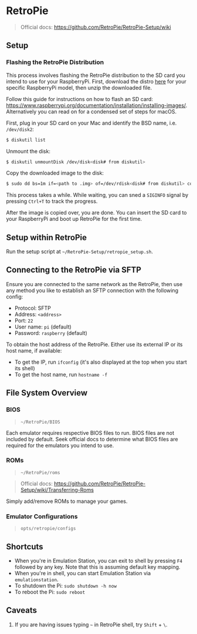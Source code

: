 # RetroPie

> Official docs: https://github.com/RetroPie/RetroPie-Setup/wiki

## Setup

### Flashing the RetroPie Distribution

This process involves flashing the RetroPie distribution to the SD card you intend to use for your RaspberryPi. First, download the distro [here](https://retropie.org.uk/download/) for your specific RaspberryPi model, then unzip the downloaded file.

Follow this guide for instructions on how to flash an SD card: https://www.raspberrypi.org/documentation/installation/installing-images/. Alternatively you can read on for a condensed set of steps for macOS.

First, plug in your SD card on your Mac and identify the BSD name, i.e. `/dev/disk2`:

```sh
$ diskutil list
```

Unmount the disk:

```sh
$ diskutil unmountDisk /dev/disk<disk# from diskutil>
```

Copy the downloaded image to the disk:

```sh
$ sudo dd bs=1m if=<path to .img> of=/dev/rdisk<disk# from diskutil> conv=sync
```

This process takes a while. While waiting, you can sned a `SIGINFO` signal by pressing `Ctrl+T` to track the progress.

After the image is copied over, you are done. You can insert the SD card to your RaspberryPi and boot up RetroPie for the first time.

## Setup within RetroPie

Run the setup script at `~/RetroPie-Setup/retropie_setup.sh`.

## Connecting to the RetroPie via SFTP

Ensure you are connected to the same network as the RetroPie, then use any method you like to establish an SFTP connection with the following config:

- Protocol: SFTP
- Address: `<address>`
- Port: `22`
- User name: `pi` (default)
- Password: `raspberry` (default)

To obtain the host address of the RetroPie. Either use its external IP or its host name, if available:
  - To get the IP, run `ifconfig` (it's also displayed at the top when you start its shell)
  - To get the host name, run `hostname -f`

## File System Overview

### BIOS

> `~/RetroPie/BIOS`

Each emulator requires respective BIOS files to run. BIOS files are not included by default. Seek official docs to determine what BIOS files are required for the emulators you intend to use.

### ROMs

> `~/RetroPie/roms`

> Official docs: https://github.com/RetroPie/RetroPie-Setup/wiki/Transferring-Roms

Simply add/remove ROMs to manage your games.


### Emulator Configurations

> `opts/retropie/configs`

## Shortcuts

- When you're in Emulation Station, you can exit to shell by pressing `F4` followed by any key. Note that this is assuming default key mapping.
- When you're in shell, you can start Emulation Station via `emulationstation`.
- To shutdown the Pi: `sudo shutdown -h now`
- To reboot the Pi: `sudo reboot`

## Caveats

1. If you are having issues typing `~` in RetroPie shell, try `Shift` + `\`.